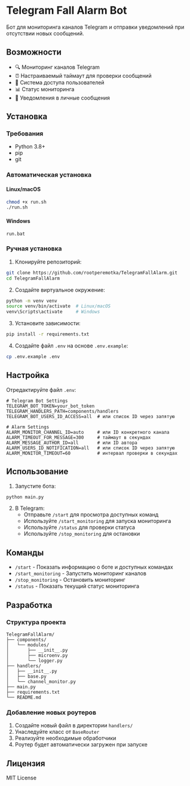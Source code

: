 # Telegram Fall Alarm Bot

Бот для мониторинга каналов Telegram и отправки уведомлений при отсутствии новых сообщений.

## Возможности

- 🔍 Мониторинг каналов Telegram
- ⏰ Настраиваемый таймаут для проверки сообщений
- 👥 Система доступа пользователей
- 📊 Статус мониторинга
- 🔔 Уведомления в личные сообщения

## Установка

### Требования

- Python 3.8+
- pip
- git

### Автоматическая установка

#### Linux/macOS

```bash
chmod +x run.sh
./run.sh
```

#### Windows

```batch
run.bat
```

### Ручная установка

1. Клонируйте репозиторий:

```bash
git clone https://github.com/rootperemotka/TelegramFallAlarm.git
cd TelegramFallAlarm
```

2. Создайте виртуальное окружение:

```bash
python -m venv venv
source venv/bin/activate  # Linux/macOS
venv\Scripts\activate     # Windows
```

3. Установите зависимости:

```bash
pip install -r requirements.txt
```

4. Создайте файл `.env` на основе `.env.example`:

```bash
cp .env.example .env
```

## Настройка

Отредактируйте файл `.env`:

```env
# Telegram Bot Settings
TELEGRAM_BOT_TOKEN=your_bot_token
TELEGRAM_HANDLERS_PATH=components/handlers
TELEGRAM_BOT_USERS_ID_ACCESS=all  # или список ID через запятую

# Alarm Settings
ALARM_MONITOR_CHANNEL_ID=auto     # или ID конкретного канала
ALARM_TIMEOUT_FOR_MESSAGE=300     # таймаут в секундах
ALARM_MESSAGE_AUTHOR_ID=all       # или ID автора
ALARM_USERS_ID_NOTIFICATION=all   # или список ID через запятую
ALARM_MONITOR_TIMEOUT=60          # интервал проверки в секундах
```

## Использование

1. Запустите бота:

```bash
python main.py
```

2. В Telegram:
   - Отправьте `/start` для просмотра доступных команд
   - Используйте `/start_monitoring` для запуска мониторинга
   - Используйте `/status` для проверки статуса
   - Используйте `/stop_monitoring` для остановки

## Команды

- `/start` - Показать информацию о боте и доступных командах
- `/start_monitoring` - Запустить мониторинг каналов
- `/stop_monitoring` - Остановить мониторинг
- `/status` - Показать текущий статус мониторинга

## Разработка

### Структура проекта

```
TelegramFallAlarm/
├── components/
│   └── modules/
│       ├── __init__.py
│       ├── microenv.py
│       └── logger.py
├── handlers/
│   ├── __init__.py
│   ├── base.py
│   └── channel_monitor.py
├── main.py
├── requirements.txt
└── README.md
```

### Добавление новых роутеров

1. Создайте новый файл в директории `handlers/`
2. Унаследуйте класс от `BaseRouter`
3. Реализуйте необходимые обработчики
4. Роутер будет автоматически загружен при запуске

## Лицензия

MIT License
